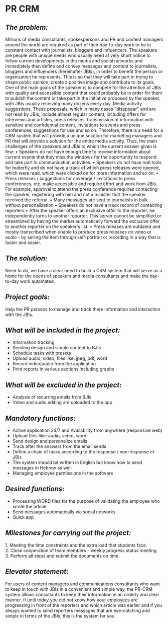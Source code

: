 # PR CRM
<h2><i>The problem:</i></h2>
Millions of media consultants, spokespersons and PR and content managers around the world are required as part of their day-to-day work to be in constant contact with journalists, bloggers and influencers.
The speakers are people with unique needs who usually need at very short notice to follow current developments in the media and social networks and immediately then define and convey messages and content to journalists, bloggers and influencers (hereinafter JBIs), in order to benefit the person or organization he represents. This is so that they will take part in trying to shape public opinion, create a positive image and contribute to its goals.
One of the main goals of the speaker is to compete for the attention of JBIs with quality and accessible content that could probably be in order for them to publish the content or take part in the initiative proposed by the speaker, with JBIs usually receiving many dozens every day. Media activity suggestions.
These proposals, which in many cases "disappear" and are not read by JBIs, include almost regular content, including offers for interviews and articles, press releases, transmission of information with sensitive and confidential content, invitations to events and press conferences, suggestions for use and so on.
Therefore, there is a need for a CRM system that will provide a unique solution for marketing managers and PR that will provide a solution for the entire media activity.
Thus, the main challenges of the speakers and JBIs to which the current answer given is few:
• Speakers do not have enough time to receive information about current events that they miss the windows for the opportunity to respond and take part in communication activities.
• Speakers do not have real tools for butterfly and do not have a track of which press releases were opened, which were read, which were clicked on for more information and so on.
• Press releases / suggestions for coverage / invitations to press conferences, etc. make accessible and require effort and work from JBIs. For example, approval to attend the press conference requires contacting the speaker, registering with him and not a minister that the speaker received the referral.
• Many messages are sent to journalists in bulk without personalization
• Speakers do not have a track record of contacting reporters
• After the speaker offers an exclusive offer to the reporter, he independently turns to another reporter. This server cannot be simplified or streamlined by having the market automatically forward the exclusive offer to another reporter on the speaker's list.
• Press releases are outdated and mostly transcribed when unable to produce press releases on video or audio - by selling the item through self-portrait or recording in a way that is faster and easier.

<h2><i>The solution:</i></h2>
Need to do, we have a clear need to build a CRM system that will serve as a home for the needs of speakers and media consultants and make the day-to-day work automated.

<h2><i>Project goals:</i></h2>
Help the PR persons to manage and track there information and interaction with the JBIs.

<h2><i>What will be included in the project:</i></h2>
<ul>
<li>Information tracking</li>
<li>Sending design and simple content to BJIs</li>
<li>Schedule tasks with presets</li>
<li>Upload audio, video, files like: jpeg, pdf, word</li>
<li>Record video/audio from the application</li>
<li>Print reports in various sections including graphs</li>
  </ul>
  
<h2><i>What will be excluded in the project:</i></h2>
<ul>
<li>Analysis of recurring emails from BJIs</li>
<li>Video and audio editing are uploaded to the app</li>
  </ul>
  
<h2><i>Mandatory functions:</i></h2>
<ul>
<li>Active application 24/7 and Availability from anywhere  (responsive web)</li>
<li>Upload files like: audio, video, word</li>
<li>Send design and personalize emails</li>
<li>Track after the answers from the email sends</li>
<li>Define a chain of tasks according to the response / non-response of JBIs</li>
<li>The system should be written in English but know how to send messages in Hebrew as well</li>
<li>Managing employee permissions in the software</li>
</ul>

<h2><i>Desired functions:</i></h2>
<ul>
<li>Processing WORD files for the purpose of validating the employee who wrote the article</li>
<li>Send messages automatically via social networks</li>
<li>Quick app</li>
</ul>

<h2><i>Milestones for carrying out the project:</i></h2> 
1. Meeting the time constraints and the extra load that students face.</br>
2. Close cooperation of team members - weekly progress status meeting.</br>
3. Perform all steps and submit the documents on time.</br>

<h2><i>Elevator statement:</i></h2>

For users of content managers and communications consultants who want to keep in touch with JBIs in a convenient and simple way, the PR-CRM system allows consultants to keep their information in an orderly and clear manner. If until today you did not know how your employees are progressing in front of the reporters and which article was earlier and if you always wanted to send reporters messages that are eye-catching and simple in terms of the JBIs, this is the system for you.
